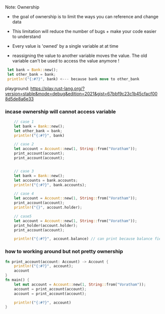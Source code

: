 


Note:
Ownership

- the goal of ownership is to limit the ways you can reference and change data

- This limitation will reduce the number of bugs + make your code easier to understand

- Every value is 'owned' by a single variable at at time

- reassigning the value to another variable moves the value. The old variable can't be used to access the value anymore !


```rust
 let bank = Bank::new();
 let other_bank = bank;
 println!("{:#?}", bank) <--- because bank move to other_bank
```

playground: https://play.rust-lang.org/?version=stable&mode=debug&edition=2021&gist=67bbf9c23c1b45cfacf008d5de8a6e33


### incase ownership will cannot access variable 
```rust
    // case 1
    let bank = Bank::new();
    let other_bank = bank;
    println!("{:#?}", bank)

    // case 2
    let account = Account::new(1, String::from("Voratham"));
    print_account(account);
    print_account(account);


    // case 3
    let bank = Bank::new();
    let accounts = bank.accounts;
    println!("{:#?}", bank.accounts);

    // case 4
    let account = Account::new(1, String::from("Voratham"));
    print_account(account);
    println!("{}", account.holder);

    // case5
    let account = Account::new(1, String::from("Voratham"));
    print_holder(account.holder);
    print_account(account);

    println!("{:#?}", account.balance) // can print because balance field not take ownership
```


### how to working around but not pretty ownership
```rust
fn print_account(account: Account) -> Account {
    println!("{:#?}", account);
    account
}
fn main() {
    let mut account = Account::new(1, String::from("Voratham"));
    account = print_account(account);
    account = print_account(account);

    println!("{:#?}", account)
}
```